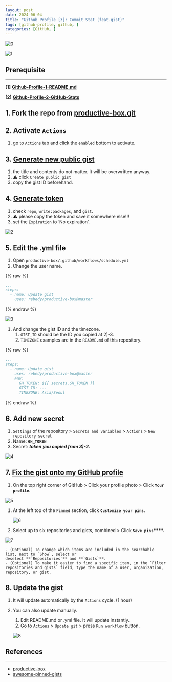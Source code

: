 ```yaml
---
layout: post
date: 2024-06-04
title: "Github Profile [3]: Commit Stat (feat.gist)"
tags: [github-profile, github, ]
categories: [GitHub, ]
---
```



       


       


       


![0](/assets/img/2024-06-04-Github-Profile-[3]:-Commit-Stat-(feat.gist).md/0.png)


![1](/assets/img/2024-06-04-Github-Profile-[3]:-Commit-Stat-(feat.gist).md/1.png)



## Prerequisite


---


**[1]** [**Github-Profile-1-README.md**](https://rebedy.github.io/posts/Github-Profile-1-README.md/)


**[2]** [**Github-Profile-2-GitHub-Stats**](https://rebedy.github.io/posts/Github-Profile-2-GitHub-Stats/)


       


       



## 1. Fork the repo from [productive-box.git](https://github.com/rebedy/productive-box.git)


       


       


       



## 2. Activate `Actions`

1. go to `Actions` tab and click the `enabled` bottom to activate.

       


       


       



## 3. [Generate new public gist](https://gist.github.com/)

1. the title and contents do not matter. It will be overwritten anyway.
2. ⚠️ click `Create public gist`
3. copy the gist ID beforehand.

       


       


       



## 4. [Generate token](https://github.com/settings/tokens/new)

1. check `repo`, `write:packages`, and `gist`.
2. ⚠️ please copy the token and save it somewhere else!!!
3. set the `Expiration` to ‘No expiration’.

![2](/assets/img/2024-06-04-Github-Profile-[3]:-Commit-Stat-(feat.gist).md/2.png)


       


       


       



## 5. Edit the .yml file 

1. Open `productive-box/.github/workflows/schedule.yml`
2. Change the user name.


{% raw %}
```yaml
...
steps:
  - name: Update gist
    uses: rebedy/productive-box@master
```
{% endraw %}



![3](/assets/img/2024-06-04-Github-Profile-[3]:-Commit-Stat-(feat.gist).md/3.png)

1. And change the gist ID and the timezone.
	1. `GIST_ID` should be the ID you copied at 2)-3.
	2. `TIMEZONE` examples are in the `README.md` of this repository.


{% raw %}
```yaml
...
steps:
  - name: Update gist
    uses: rebedy/productive-box@master
    env:
      GH_TOKEN: ${{ secrets.GH_TOKEN }}
      GIST_ID: ...
      TIMEZONE: Asia/Seoul
```
{% endraw %}



       


       


       



## 6. Add new secret

1. `Settings` of the repository > `Secrets and variables` > `Actions` > `New repository secret`
2. Name: **`GH_TOKEN`**
3. Secret: _**token you copied from 3)-2.**_

![4](/assets/img/2024-06-04-Github-Profile-[3]:-Commit-Stat-(feat.gist).md/4.png)


       


       


       



## 7. [Fix the gist onto my GitHub profile](https://docs.github.com/en/github/setting-up-and-managing-your-github-profile/pinning-items-to-your-profile)

1. On the top right corner of GitHub > Click your profile photo > Click **`Your profile`**.

![5](/assets/img/2024-06-04-Github-Profile-[3]:-Commit-Stat-(feat.gist).md/5.png)

1. At the left top of the `Pinned` section, click **`Customize your pins`**.

	![6](/assets/img/2024-06-04-Github-Profile-[3]:-Commit-Stat-(feat.gist).md/6.png)

1. Select up to six repositories and gists, combined > Click **`Save pins`****.**

![7](/assets/img/2024-06-04-Github-Profile-[3]:-Commit-Stat-(feat.gist).md/7.png)

	- (Optional) To change which items are included in the searchable list, next to `Show`, select or deselect **`Repositories`** and **`Gists`**.
	- (Optional) To make it easier to find a specific item, in the `Filter repositories and gists` field, type the name of a user, organization, repository, or gist.

       


       



## 8. Update the gist

1. It will update automatically by the `Actions` cycle. (1 hour)
2. You can also update manually.
	1. Edit README.md or .yml file. It will update instantly.
	2. Go to `Actions` > `Update git` > press `Run workflow` button.

	![8](/assets/img/2024-06-04-Github-Profile-[3]:-Commit-Stat-(feat.gist).md/8.png)


       


       


       


       


       


       



## References


---

- [productive-box](https://github.com/maxam2017/productive-box)
- [awesome-pinned-gists](https://github.com/matchai/awesome-pinned-gists)
